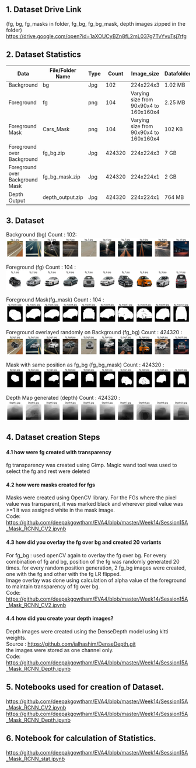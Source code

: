 
## 1. Dataset Drive Link

(fg, bg, fg_masks in folder, fg_bg, fg_bg_mask, depth images zipped in the folder)
<br>
https://drive.google.com/open?id=1aXOUCyBZn8fL2mL037g7TvYvuTsj7rfg

## 2. Dataset Statistics

| Data | File/Folder Name | Type |Count | Image_size | Datafolder_size | Mean | std |
|---|---|---|---|---|---|---|---|
| Background | bg | Jpg | 102 | 224x224x3 | 1.02 MB |  |   |
| Foreground | fg | png | 104 | Varying size from 90x90x4 to 160x160x4 | 2.25 MB |  |   |
| Foreground Mask | Cars_Mask | png | 104 | Varying size from 90x90x4 to 160x160x4 | 102 KB |  |   |
| Foreground over Background | fg_bg.zip | Jpg | 424320 | 224x224x3 | 7 GB | [0.3931, 0.3785, 0.3606] | [0.1965, 0.1813, 0.1779] |
| Foreground over Background Mask | fg_bg_mask.zip | Jpg | 424320 | 224x224x1 | 2 GB | [0.1630] | [0.3598] |
| Depth Output | depth_output.zip | Jpg | 424320 | 224x224x1 | 764 MB | [0.0878] | [0.0157] |


## 3. Dataset



Background (bg)  Count : 102:
![bg](https://github.com/deepakgowtham/EVA4/blob/master/Week14/Images/bg.png)



Foreground (fg) Count : 104 :
![fg](https://github.com/deepakgowtham/EVA4/blob/master/Week14/Images/fg.png)



Foreground Mask(fg_mask) Count : 104 :
![fg_mask](https://github.com/deepakgowtham/EVA4/blob/master/Week14/Images/fg_mask.png)



Foreground overlayed randomly on Background (fg_bg) Count : 424320 :
![fg_bg](https://github.com/deepakgowtham/EVA4/blob/master/Week14/Images/fg_bg.png)



Mask with same position as fg_bg (fg_bg_mask) Count : 424320 :
![fg_bg_mask](https://github.com/deepakgowtham/EVA4/blob/master/Week14/Images/fg_bg_mask.png)



Depth Map generated (depth) Count : 424320 :
![depth](https://github.com/deepakgowtham/EVA4/blob/master/Week14/Images/depth.png)


## 4. Dataset creation Steps
 
#### 4.1 how were fg created with transparency
fg transparency was created using Gimp. Magic wand tool was used to select the fg and rest were deleted

#### 4.2 how were masks created for fgs
Masks were created using OpenCV library. For the FGs where the pixel value was transparent, it was marked black and wherever pixel value was >=1 it was assigned white in the mask image. <br>Code: https://github.com/deepakgowtham/EVA4/blob/master/Week14/Session15A_Mask_RCNN_CV2.ipynb

#### 4.3 how did you overlay the fg over bg and created 20 variants
For fg_bg : used openCV again to overlay the fg over bg. For every combination of fg and bg, position of the fg was randomly generated 20 times. for every random position generation, 2 fg_bg images were created, one with the fg and other with the fg LR flipped.<br> Image overlay was done using calculation of alpha value of the foreground to maintain transparency of fg over bg.<br> Code: https://github.com/deepakgowtham/EVA4/blob/master/Week14/Session15A_Mask_RCNN_CV2.ipynb

#### 4.4 how did you create your depth images? 
Depth images were created using the DenseDepth model using kitti weights. <br>Source : https://github.com/ialhashim/DenseDepth.git <br> the images were stored as one channel only.<br> Code: https://github.com/deepakgowtham/EVA4/blob/master/Week14/Session15A_Mask_RCNN_Depth.ipynb



## 5. Notebooks used for creation of Dataset.
https://github.com/deepakgowtham/EVA4/blob/master/Week14/Session15A_Mask_RCNN_CV2.ipynb
https://github.com/deepakgowtham/EVA4/blob/master/Week14/Session15A_Mask_RCNN_Depth.ipynb


## 6. Notebook for calculation of Statistics.

https://github.com/deepakgowtham/EVA4/blob/master/Week14/Session15A_Mask_RCNN_stat.ipynb
